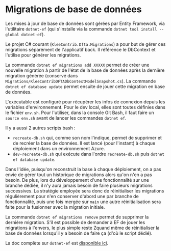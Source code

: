 # Migrations de base de données

Les mises à jour de base de données sont gérées par Entity Framework, via l'utilitaire `dotnet-ef` (qui s'installe via la commande `dotnet tool install --global dotnet-ef`).

Le projet C# courant (`KleeContrib.Dfta.Migrations`) a pour but de gérer ces migrations séparément de l'applicatif back. Il référence le DbContext et l'utilise pour générer les migrations.

La commande `dotnet ef migrations add XXXXX` permet de créer une nouvelle migration à partir de l'état de la base de données après la dernière migration générée (conservé dans `Migrations/KleeContribDFTADbContextModelSnapshot.cs`). La commande `dotnet ef database update` permet ensuite de jouer cette migration en base de données.

L'exécutable est configuré pour récupérer les infos de connexion depuis les variables d'environnement. Pour le dev local, elles sont toutes définies dans le fichier `env.sh`. Pour l'utiliser, dans la console Git Bash, il faut faire un `source env.sh` avant de lancer les commandes `dotnet ef`.

Il y a aussi 2 autres scripts bash :

- `recreate-db.sh` qui, comme son nom l'indique, permet de supprimer et de recréer la base de données. Il est lancé (pour l'instant) à chaque déploiement dans un environnement Azure.
- `dev-recreate-db.sh` qui exécute dans l'ordre `recreate-db.sh` puis `dotnet ef database update`.

Dans l'idée, puisqu'on reconstruit la base à chaque déploiement, on a pas envie de gérer tout un historique de migrations alors qu'on n'en a pas besoin. De plus, lors du développement d'une fonctionnalité sur une branche dédiée, il n'y aura jamais besoin de faire plusieurs migrations successives. La stratégie employée sera donc de réinitialiser les migrations régulièrement pour n'en conserver d'abord une par branche de fonctionnalité, puis une fois mergée sur `main` une autre réinitialisation sera faite pour la fusionner avec la migration initiale.

La commande `dotnet ef migrations remove` permet de supprimer la dernière migration. S'il est possible de demander à EF de jouer les migrations à l'envers, le plus simple reste Zquand même de réinitialiser la base de données lorsqu'il y a besoin de faire ça (d'où le script dédié).

La doc complète sur `dotnet-ef` est [disponible ici](https://docs.microsoft.com/en-us/ef/core/cli/dotnet).

